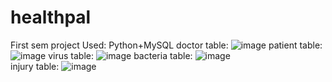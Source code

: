 # healthpal  
First sem project
Used: Python+MySQL
doctor table:
![image](https://github.com/Arunima-2232/healthpal/assets/145280505/1d9e5ecb-6fb4-4772-8a59-e9e6913e7fbf)
patient table: 
![image](https://github.com/Arunima-2232/healthpal/assets/145280505/7ab6bd07-7982-4087-b897-e4811966ed1c)
virus table:
![image](https://github.com/Arunima-2232/healthpal/assets/145280505/c4b4bb29-7134-43cb-8c43-4a9f4a811415)
bacteria table:
![image](https://github.com/Arunima-2232/healthpal/assets/145280505/dd1620bf-f7b4-4bc1-ae88-43268d02e41f)  
injury table:
![image](https://github.com/Arunima-2232/healthpal/assets/145280505/8ef8f819-da1f-49d5-960e-9bdc2af635a5)
